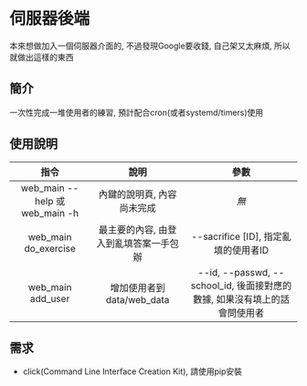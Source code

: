 # 伺服器後端

本來想做加入一個伺服器介面的, 不過發現Google要收錢, 自己架又太麻煩, 所以就做出這樣的東西

## 簡介

一次性完成一堆使用者的練習, 預計配合cron(或者systemd/timers)使用

## 使用說明

| 指令 | 說明 | 參數 |
|:----:|:----:|:----:|
| web\_main --help 或 web\_main -h | 內鍵的說明頁, 內容尚未完成 | *無* |
| web\_main do\_exercise | 最主要的內容, 由登入到亂填答案一手包辦 | --sacrifice [ID], 指定亂填的使用者ID |
| web\_main add\_user | 增加使用者到data/web\_data | --id, --passwd, --school\_id, 後面接對應的數據, 如果沒有填上的話會問使用者 |

## 需求
 - click(Command Line Interface Creation Kit), 請使用pip安裝
